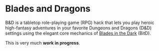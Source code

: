 # Blades and Dragons

B&D is a tabletop role-playing game (RPG) hack
that lets you play heroic high-fantasy adventures
in your favorite Dungeons and Dragons (D&D) settings
using the elegant core mechanics of
[Blades in the Dark](https://bladesinthedark.com) (BitD).

This is very much **work in progress**.
